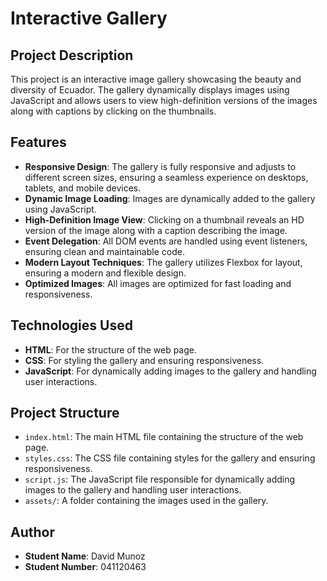 # Interactive Gallery

## Project Description
This project is an interactive image gallery showcasing the beauty and diversity of Ecuador. The gallery dynamically displays images using JavaScript and allows users to view high-definition versions of the images along with captions by clicking on the thumbnails.

## Features
- **Responsive Design**: The gallery is fully responsive and adjusts to different screen sizes, ensuring a seamless experience on desktops, tablets, and mobile devices.
- **Dynamic Image Loading**: Images are dynamically added to the gallery using JavaScript.
- **High-Definition Image View**: Clicking on a thumbnail reveals an HD version of the image along with a caption describing the image.
- **Event Delegation**: All DOM events are handled using event listeners, ensuring clean and maintainable code.
- **Modern Layout Techniques**: The gallery utilizes Flexbox for layout, ensuring a modern and flexible design.
- **Optimized Images**: All images are optimized for fast loading and responsiveness.

## Technologies Used
- **HTML**: For the structure of the web page.
- **CSS**: For styling the gallery and ensuring responsiveness.
- **JavaScript**: For dynamically adding images to the gallery and handling user interactions.

## Project Structure
- `index.html`: The main HTML file containing the structure of the web page.
- `styles.css`: The CSS file containing styles for the gallery and ensuring responsiveness.
- `script.js`: The JavaScript file responsible for dynamically adding images to the gallery and handling user interactions.
- `assets/`: A folder containing the images used in the gallery.

## Author
- **Student Name**: David Munoz
- **Student Number**: 041120463
